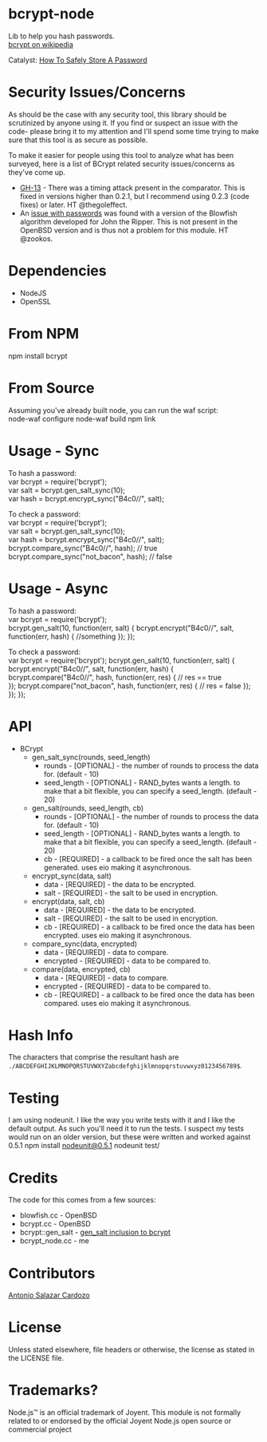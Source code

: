 bcrypt-node
=============

Lib to help you hash passwords.  
[bcrypt on wikipedia][bcryptwiki]

Catalyst: [How To Safely Store A Password][codahale]


Security Issues/Concerns
=============

As should be the case with any security tool, this library should be scrutinized by anyone using it. If you find or suspect an issue with the code- please bring it to my attention and I'll spend some time trying to make sure that this tool is as secure as possible.

To make it easier for people using this tool to analyze what has been surveyed, here is a list of BCrypt related security issues/concerns as they've come up.

* [GH-13][gh13] - There was a timing attack present in the comparator. This is fixed in versions higher than 0.2.1, but I recommend using 0.2.3 (code fixes) or later. HT @thegoleffect.
* An [issue with passwords][jtr] was found with a version of the Blowfish algorithm developed for John the Ripper. This is not present in the OpenBSD version and is thus not a problem for this module. HT @zookos.

Dependencies
=============

* NodeJS
* OpenSSL

From NPM
============

npm install bcrypt


From Source
============

Assuming you've already built node, you can run the waf script:  
    node-waf configure
    node-waf build
    npm link

Usage - Sync
============

To hash a password:  
    var bcrypt = require('bcrypt');  
    var salt = bcrypt.gen_salt_sync(10);  
    var hash = bcrypt.encrypt_sync("B4c0/\/", salt);

To check a password:  
    var bcrypt = require('bcrypt');  
    var salt = bcrypt.gen_salt_sync(10);  
    var hash = bcrypt.encrypt_sync("B4c0/\/", salt);
    bcrypt.compare_sync("B4c0/\/", hash); // true    
    bcrypt.compare_sync("not_bacon", hash); // false

Usage - Async
============

To hash a password:  
    var bcrypt = require('bcrypt');  
    bcrypt.gen_salt(10, function(err, salt) {
        bcrypt.encrypt("B4c0/\/", salt, function(err, hash) {
            //something
        });
    });

To check a password:  
    var bcrypt = require('bcrypt');
    bcrypt.gen_salt(10, function(err, salt) {
        bcrypt.encrypt("B4c0/\/", salt, function(err, hash) {
            bcrypt.compare("B4c0/\/", hash, function(err, res) {
                // res == true    
            });
            bcrypt.compare("not_bacon", hash, function(err, res) {
                // res = false
            });
        });
    });

API
============

* BCrypt
  * gen_salt_sync(rounds, seed_length)
    * rounds - [OPTIONAL] - the number of rounds to process the data for. (default - 10)
    * seed_length - [OPTIONAL] - RAND_bytes wants a length. to make that a bit flexible, you can specify a seed_length. (default - 20)
  * gen_salt(rounds, seed_length, cb)
    * rounds - [OPTIONAL] - the number of rounds to process the data for. (default - 10)
    * seed_length - [OPTIONAL] - RAND_bytes wants a length. to make that a bit flexible, you can specify a seed_length. (default - 20)
    * cb - [REQUIRED] - a callback to be fired once the salt has been generated. uses eio making it asynchronous.
  * encrypt_sync(data, salt)
    * data - [REQUIRED] - the data to be encrypted.
    * salt - [REQUIRED] - the salt to be used in encryption.
  * encrypt(data, salt, cb)
    * data - [REQUIRED] - the data to be encrypted.
    * salt - [REQUIRED] - the salt to be used in encryption.
    * cb - [REQUIRED] - a callback to be fired once the data has been encrypted. uses eio making it asynchronous.
  * compare_sync(data, encrypted)
    * data - [REQUIRED] - data to compare.
    * encrypted - [REQUIRED] - data to be compared to.
  * compare(data, encrypted, cb)
    * data - [REQUIRED] - data to compare.
    * encrypted - [REQUIRED] - data to be compared to.
    * cb - [REQUIRED] - a callback to be fired once the data has been compared. uses eio making it asynchronous.

Hash Info
============

The characters that comprise the resultant hash are `./ABCDEFGHIJKLMNOPQRSTUVWXYZabcdefghijklmnopqrstuvwxyz0123456789$`.

Testing
============

I am using nodeunit. I like the way you write tests with it and I like the default output. As such you'll need it to run the tests. I suspect my tests would run on an older version, but these were written and worked against 0.5.1
   npm install nodeunit@0.5.1
   nodeunit test/

Credits
============

The code for this comes from a few sources:

* blowfish.cc - OpenBSD
* bcrypt.cc - OpenBSD
* bcrypt::gen_salt - [gen_salt inclusion to bcrypt][bcryptgs]
* bcrypt_node.cc - me

Contributors
============

[Antonio Salazar Cardozo][shadowfiend]

License
============

Unless stated elsewhere, file headers or otherwise, the license as stated in the LICENSE file.

Trademarks?
============

Node.js™ is an official trademark of Joyent. This module is not formally related to or endorsed by the official Joyent Node.js open source or commercial project


[bcryptwiki]: http://en.wikipedia.org/wiki/Crypt_(Unix)#Blowfish-based_scheme  
[bcryptgs]: http://mail-index.netbsd.org/tech-crypto/2002/05/24/msg000204.html
[codahale]: http://codahale.com/how-to-safely-store-a-password/
[shadowfiend]:https://github.com/Shadowfiend
[gh13]: https://github.com/ncb000gt/node.bcrypt.js/issues/13
[jtr]: http://www.openwall.com/lists/oss-security/2011/06/20/2
